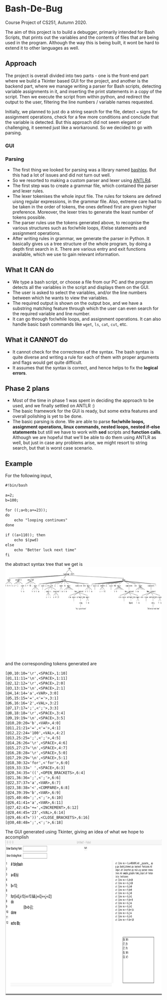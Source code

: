 # Bash-De-Bug
Course Project of CS251, Autumn 2020.

The aim of this project is to build a debugger, primarily intended for Bash Scripts, that prints out the variables and the contents of files that are being used in the program. Although the way this is being built, it wont be hard to extend it to other languages as well.

## Approach
The project is overall divided into two parts - one is the front-end part where we build a Tkinter based GUI for the project, and another is the backend part, where we manage writing a parser for Bash scripts, detecting variable assignments in it, and inserting the print statements in a copy of the script. Then we execute the script from within python, and redirect the output to the user, filtering the line numbers / variable names requested.

Initially, we planned to just do a string search for the file, detect `=` signs for assignment operations, check for a few more conditions and conclude that the variable is detected. But this approach did not seem elegant or challenging, it seemed just like a workaround. So we decided to go with parsing.

### GUI


### Parsing
* The first thing we looked for parsing was a library named [bashlex](https://github.com/idank/bashlex). But this had a lot of issues and did not turn out well.
* So we resorted to making a custom parser and lexer using [ANTLR4](https://github.com/antlr/antlr4).
* The first step was to create a grammar file, which contained the parser and lexer rules.
* The lexer tokenises the whole input file. The rules for tokens are defined uisng regular expressions, in the grammar file. Also, extreme care had to be taken in the order of tokens, the ones defined first are given higher preference. Moreover, the lexer tries to generate the least number of tokens possible.
* The parser rules use the tokens generated above, to recognise the various structures such as for/while loops, if/else statements and assignment operations.
* After writing rules in grammar, we generate the parser in Python. It basically gives us a tree structure of the whole program, by doing a depth first search in it. There are various entry and exit functions available, which we use to gain relevant information.

## What It CAN do
* We type a bash script, or choose a file from our PC and the program detects all the variables in the script and displays them on the GUI.
* The user is asked to select the variables, and/or the line numbers between which he wants to view the variables.
* The required output is shown on the output box, and we have a substring matching feature through which the user can even search for the required variable and line number.
* It can go through for/while loops, and assignment operations. It can also handle basic bash commands like `wget`, `ls`, `cat`, `cut`, etc. 

## What it CANNOT do
* It cannot check for the correctness of the syntax. The bash syntax is quite diverse and writing a rule for each of them with proper arguments and flags would get quite difficult.
* It assumes that the syntax is correct, and hence helps to fix the **logical errors**.

## Phase 2 plans
* Most of the time in phase 1 was spent in deciding the approach to be used, and we finally settled on ANTLR :)
* The basic framework for the GUI is ready, but some extra features and overall polishing is yet to be done.
* The basic parsing is done. We are able to parse **for/while loops, assignment operations, linux commands, nested loops, nested if-else statements** but still we have to work with **sed** scripts and **function calls**. Although we are hopeful that we'll be able to do them using ANTLR as well, but just in case any problems arise, we might resort to string search, but that is worst case scenario.

## Example
For the following input,

    #!bin/bash

    a=2;
    b=100;

    for ((;a<b;a+=23));
    do
        echo "looping continues"
    done

    if ((a>110)); then
        echo $(pwd)
    else
        echo "Better luck next time"
    fi

the abstract syntax tree that we get is <br> <img src="testcases/test4.png" height=300 width=1000> <br>
and the corresponding tokens generated are <br>

    [@0,10:10='\r',<SPACE>,1:10]
    [@1,11:11='\n',<SPACE>,1:11]
    [@2,12:12='\r',<SPACE>,2:0]
    [@3,13:13='\n',<SPACE>,2:1]
    [@4,14:14='a',<VAR>,3:0]
    [@5,15:15='=',<'='>,3:1]
    [@6,16:16='2',<VAL>,3:2]
    [@7,17:17=';',<';'>,3:3]
    [@8,18:18='\r',<SPACE>,3:4]
    [@9,19:19='\n',<SPACE>,3:5]
    [@10,20:20='b',<VAR>,4:0]
    [@11,21:21='=',<'='>,4:1]
    [@12,22:24='100',<VAL>,4:2]
    [@13,25:25=';',<';'>,4:5]
    [@14,26:26='\r',<SPACE>,4:6]
    [@15,27:27='\n',<SPACE>,4:7]
    [@16,28:28='\r',<SPACE>,5:0]
    [@17,29:29='\n',<SPACE>,5:1]
    [@18,30:32='for',<'for'>,6:0]
    [@19,33:33=' ',<SPACE>,6:3]
    [@20,34:35='((',<OPEN_BRACKETS>,6:4]
    [@21,36:36=';',<';'>,6:6]
    [@22,37:37='a',<VAR>,6:7]
    [@23,38:38='<',<COMPARE>,6:8]
    [@24,39:39='b',<VAR>,6:9]
    [@25,40:40=';',<';'>,6:10]
    [@26,41:41='a',<VAR>,6:11]
    [@27,42:43='+=',<INCREMENT>,6:12]
    [@28,44:45='23',<VAL>,6:14]
    [@29,46:47='))',<CLOSE_BRACKETS>,6:16]
    [@30,48:48=';',<';'>,6:18]
    
 
The GUI generated using Tkinter, giving an idea of what we hope to accomplish<br>
<img src="screenshots/gui.png" height=500 width=1000><br>
